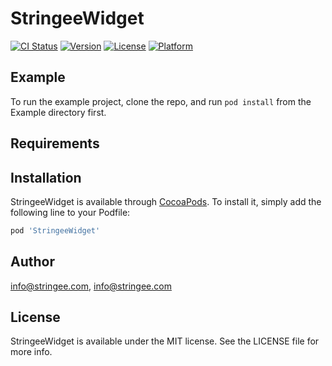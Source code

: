 # StringeeWidget

[![CI Status](https://img.shields.io/travis/info@stringee.com/StringeeWidget.svg?style=flat)](https://travis-ci.org/info@stringee.com/StringeeWidget)
[![Version](https://img.shields.io/cocoapods/v/StringeeWidget.svg?style=flat)](https://cocoapods.org/pods/StringeeWidget)
[![License](https://img.shields.io/cocoapods/l/StringeeWidget.svg?style=flat)](https://cocoapods.org/pods/StringeeWidget)
[![Platform](https://img.shields.io/cocoapods/p/StringeeWidget.svg?style=flat)](https://cocoapods.org/pods/StringeeWidget)

## Example

To run the example project, clone the repo, and run `pod install` from the Example directory first.

## Requirements

## Installation

StringeeWidget is available through [CocoaPods](https://cocoapods.org). To install
it, simply add the following line to your Podfile:

```ruby
pod 'StringeeWidget'
```

## Author

info@stringee.com, info@stringee.com

## License

StringeeWidget is available under the MIT license. See the LICENSE file for more info.
